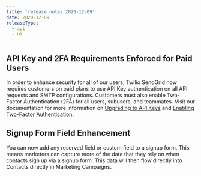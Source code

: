 ```yaml
---
title: 'release notes 2020-12-09'
date: 2020-12-09
releaseType:
  - api
  - ui
---
```


## API Key and 2FA Requirements Enforced for Paid Users

In order to enhance security for all of our users, Twilio SendGrid now requires customers on paid plans to use API Key authentication on all API requests and SMTP configurations. Customers must also enable Two-Factor Authentication (2FA) for all users, subusers, and teammates. Visit our documentation for more information on [Upgrading to API Keys]({{root_url}}/for-developers/sending-email/upgrade-your-authentication-method-to-api-keys/) and [Enabling Two-Factor Authentication]({{root_url}}/ui/account-and-settings/two-factor-authentication/).

## Signup Form Field Enhancement 

You can now add any reserved field or custom field to a signup form. This means marketers can capture more of the data that they rely on when contacts sign up via a signup form. This data will then flow directly into Contacts directly in Marketing Campaigns. 
